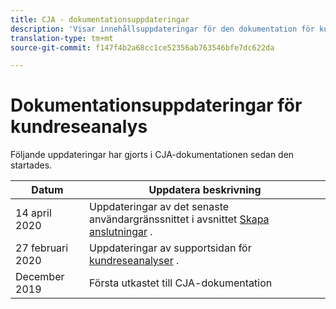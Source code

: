 ```yaml
---
title: CJA - dokumentationsuppdateringar
description: 'Visar innehållsuppdateringar för den dokumentation för kundreseanalys som har angetts sedan december 2019. '
translation-type: tm+mt
source-git-commit: f147f4b2a68cc1ce52356ab763546bfe7dc622da

---
```



# Dokumentationsuppdateringar för kundreseanalys

Följande uppdateringar har gjorts i CJA-dokumentationen sedan den startades.

| Datum | Uppdatera beskrivning |
| --- | --- |
| 14 april 2020 | Uppdateringar av det senaste användargränssnittet i avsnittet [Skapa anslutningar](/help/connections/create-connection.md) . |
| 27 februari 2020 | Uppdateringar av supportsidan för [kundreseanalyser](/help/getting-started/cja-aa.md) . |
| December 2019 | Första utkastet till CJA-dokumentation |
